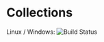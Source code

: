# Collections
Linux / Windows: ![Build Status](https://github.com/Enziferum/Collections/actions/workflows/ci.yml/badge.svg)